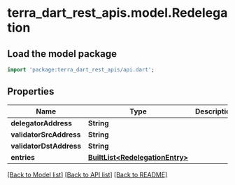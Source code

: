 # terra_dart_rest_apis.model.Redelegation

## Load the model package
```dart
import 'package:terra_dart_rest_apis/api.dart';
```

## Properties
Name | Type | Description | Notes
------------ | ------------- | ------------- | -------------
**delegatorAddress** | **String** |  | [optional] 
**validatorSrcAddress** | **String** |  | [optional] 
**validatorDstAddress** | **String** |  | [optional] 
**entries** | [**BuiltList&lt;RedelegationEntry&gt;**](RedelegationEntry.md) |  | [optional] 

[[Back to Model list]](../README.md#documentation-for-models) [[Back to API list]](../README.md#documentation-for-api-endpoints) [[Back to README]](../README.md)


